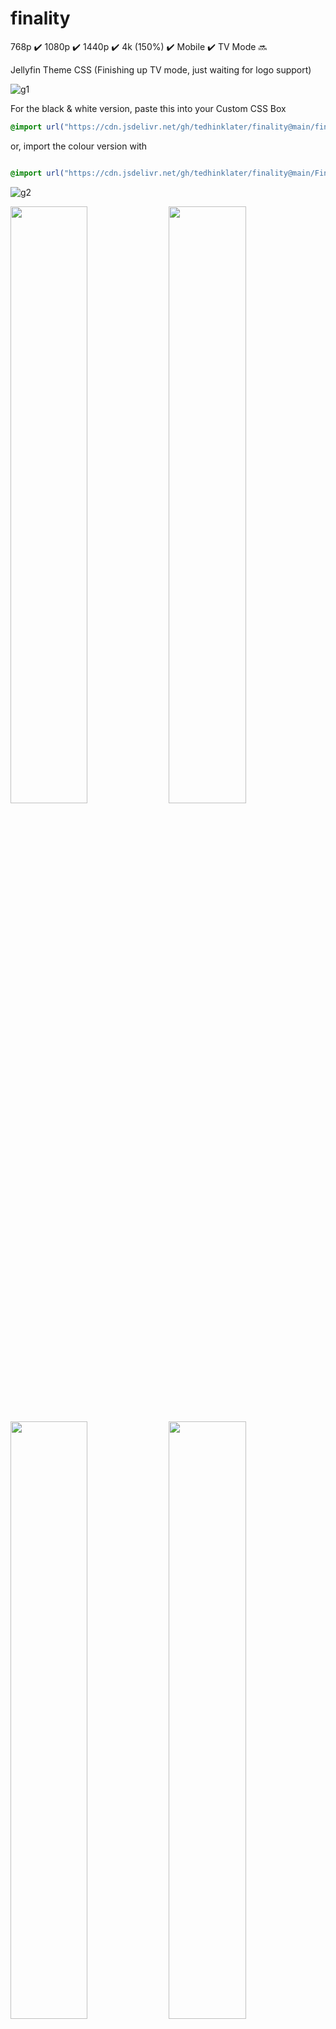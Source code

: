 # finality 
768p :heavy_check_mark: 1080p :heavy_check_mark: 1440p :heavy_check_mark: 4k (150%) :heavy_check_mark: Mobile :heavy_check_mark: TV Mode :soon:

Jellyfin Theme CSS (Finishing up TV mode, just waiting for logo support)

![g1](https://github.com/tedhinklater/finality/assets/66086488/43b480aa-eeb9-4ea6-8d8b-e648d95987b1)

For the black & white version, paste this into your Custom CSS Box

```css
@import url("https://cdn.jsdelivr.net/gh/tedhinklater/finality@main/finality.css");

```

or, import the colour version with

```css

@import url("https://cdn.jsdelivr.net/gh/tedhinklater/finality@main/Finality-Coloured.css");

```

![g2](https://github.com/tedhinklater/finality/assets/66086488/8b03cb19-7005-4030-ba10-6e15b51671e5)

<img src="https://github.com/tedhinklater/finality/assets/66086488/b2319d86-a364-4344-af35-79dbcc3cf091" width="49.5%" height="49.5%" /> <img src="https://github.com/tedhinklater/finality/assets/66086488/367eca41-b0d4-440c-9b4a-8eac792fe619" width="49.5%" height="49.5%" />

<img src="https://github.com/tedhinklater/finality/assets/66086488/6e47a49c-4c80-4a3c-b73e-ab28618dbf5d" width="49.5%" height="49.5%" /> <img src="https://github.com/tedhinklater/finality/assets/66086488/334a2c07-f80a-40c4-966e-08179232a364" width="49.5%" height="49.5%" />

# Player 

![14](https://github.com/tedhinklater/finality/assets/66086488/84d70061-5216-4921-bff0-fbb25de59cca)

# Mobile

![mobile](https://github.com/tedhinklater/finality/assets/66086488/a0fb2aec-2794-4d68-b96c-9a144844729a)

Make sure you enable backdrops and under Display settings use the Dark theme
![Backdrops](https://i.imgur.com/18D9IO3.png)

# Featured Content Bar by [BobHasNoSoul](https://github.com/BobHasNoSoul) and [SethBacon](https://forum.jellyfin.org/u-sethbacon)

1) Download [slideshow.html](https://github.com/tedhinklater/finality/blob/main/slideshow.html)

2) Enter your ```UserId``` into line 11 of slideshow.html (Get your UserID by going to the Jellyfin Dashboard, go to the Users tab, click your username. Your UserId is the last string in the address bar after the = sign)

3) Enter your ```API key``` into line 12 of slideshow.html (Go to Dashboard, API Keys tab, click the + and create a key for FeaturedSlideshow)

4) Go to your ```jellyfin-web``` folder (C:\Program Files\Jellyfin\Server\jellyfin-web) and create a folder named ```avatars``` and drop ```slideshow.html``` in that folder

5) (Important: Open Notepad with Administrator rights, or use Notepad++ for this) In the jellyfin-web folder, open the file ```home-html.RANDOMSTRINGHERE.chunk.js```

6) Ctrl+F and search for ```data-backdroptype="movie,series,book">``` 

7) Paste this after the >

```html
<style>.featurediframe { width: 89vw; height: 300px; display: block; border: 1px solid #000; margin: 0 auto}</style> <iframe class="featurediframe" src="/web/avatars/slideshow.html"></iframe>
```
8) Save the file.

9) Add this to your Custom CSS box in the Dashboard

```css
@import url("https://cdn.jsdelivr.net/gh/tedhinklater/finality@main/slideshow.css");
```

10) Empty your browser's cached web content (Ctrl+F5 or empty it from your browser's Cookies and Site Data settings section)

That's it.

# Customization
<img src="https://i.imgur.com/5d4W3M2.png" width="10%" height="10%"  />

```css
/*Use your own header logo*/
.pageTitleWithDefaultLogo {
  background-image: url(YOURURLHERE);
}
```
